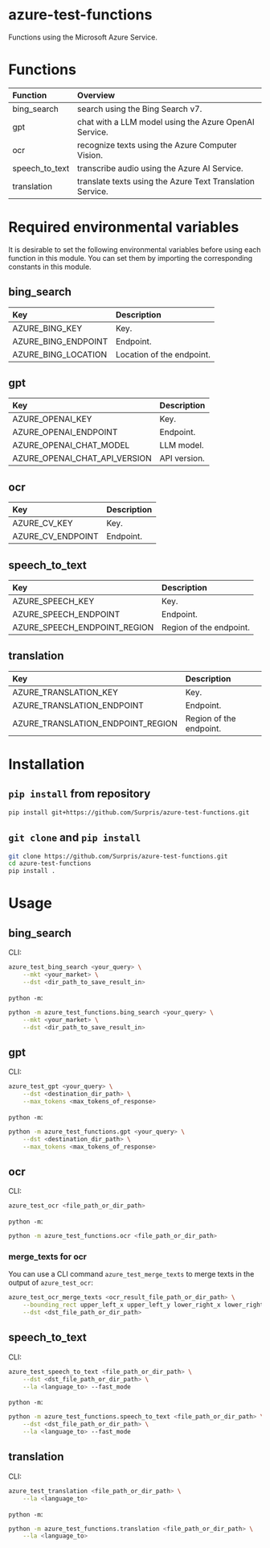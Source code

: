 # azure-test-functions

Functions using the Microsoft Azure Service.

# Functions

| Function       | Overview                                                  |
| :------------- | :-------------------------------------------------------- |
| bing_search    | search using the Bing Search v7.                          |
| gpt            | chat with a LLM model using the Azure OpenAI Service.     |
| ocr            | recognize texts using the Azure Computer Vision.          |
| speech_to_text | transcribe audio using the Azure AI Service.              |
| translation    | translate texts using the Azure Text Translation Service. |

# Required environmental variables

It is desirable to set the following environmental variables before using each function in this module. You can set them by importing the corresponding constants in this module.

## bing_search

| Key                 | Description               |
| :------------------ | :------------------------ |
| AZURE_BING_KEY      | Key.                      |
| AZURE_BING_ENDPOINT | Endpoint.                 |
| AZURE_BING_LOCATION | Location of the endpoint. |

## gpt

| Key                           | Description  |
| :---------------------------- | :----------- |
| AZURE_OPENAI_KEY              | Key.         |
| AZURE_OPENAI_ENDPOINT         | Endpoint.    |
| AZURE_OPENAI_CHAT_MODEL       | LLM model.   |
| AZURE_OPENAI_CHAT_API_VERSION | API version. |

## ocr

| Key               | Description |
| :---------------- | :---------- |
| AZURE_CV_KEY      | Key.        |
| AZURE_CV_ENDPOINT | Endpoint.   |


## speech_to_text

| Key                          | Description             |
| :--------------------------- | :---------------------- |
| AZURE_SPEECH_KEY             | Key.                    |
| AZURE_SPEECH_ENDPOINT        | Endpoint.               |
| AZURE_SPEECH_ENDPOINT_REGION | Region of the endpoint. |

## translation

| Key                               | Description             |
| :-------------------------------- | :---------------------- |
| AZURE_TRANSLATION_KEY             | Key.                    |
| AZURE_TRANSLATION_ENDPOINT        | Endpoint.               |
| AZURE_TRANSLATION_ENDPOINT_REGION | Region of the endpoint. |

# Installation

## `pip install` from repository

```sh
pip install git+https://github.com/Surpris/azure-test-functions.git
```

## `git clone` and `pip install`

```sh
git clone https://github.com/Surpris/azure-test-functions.git
cd azure-test-functions
pip install .
```

# Usage

## bing_search

CLI:

```sh
azure_test_bing_search <your_query> \
    --mkt <your_market> \
    --dst <dir_path_to_save_result_in>
```

`python -m`:

```sh
python -m azure_test_functions.bing_search <your_query> \
    --mkt <your_market> \
    --dst <dir_path_to_save_result_in>
```

## gpt

CLI:

```sh
azure_test_gpt <your_query> \
    --dst <destination_dir_path> \
    --max_tokens <max_tokens_of_response>
```

`python -m`:

```sh
python -m azure_test_functions.gpt <your_query> \
    --dst <destination_dir_path> \
    --max_tokens <max_tokens_of_response>
```

## ocr

CLI:

```sh
azure_test_ocr <file_path_or_dir_path>
```

`python -m`:

```sh
python -m azure_test_functions.ocr <file_path_or_dir_path>
```

### merge_texts for ocr

You can use a CLI command `azure_test_merge_texts` to merge texts in the output of `azure_test_ocr`:

```sh
azure_test_ocr_merge_texts <ocr_result_file_path_or_dir_path> \
    --bounding_rect upper_left_x upper_left_y lower_right_x lower_right_y \
    --dst <dst_file_path_or_dir_path>
```

## speech_to_text

CLI:

```sh
azure_test_speech_to_text <file_path_or_dir_path> \
    --dst <dst_file_path_or_dir_path> \
    --la <language_to> --fast_mode
```

`python -m`:

```sh
python -m azure_test_functions.speech_to_text <file_path_or_dir_path> \
    --dst <dst_file_path_or_dir_path> \
    --la <language_to> --fast_mode
```

## translation

CLI:

```sh
azure_test_translation <file_path_or_dir_path> \
    --la <language_to>
```

`python -m`:

```sh
python -m azure_test_functions.translation <file_path_or_dir_path> \
    --la <language_to>
```
